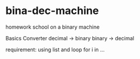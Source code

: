# bina-dec-machine
homework school on a binary machine


Basics Converter decimal -> binary 
                 binary -> decimal
              
    
requirement: using list and loop for i in ...
